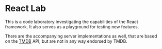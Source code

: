 # React Lab

This is a code laboratory investigating the capabilities of the React framework. It also serves as a playground for testing new features.

There are the accompanying server implementations as well, that are based on the [TMDB](themoviedb.org) API, but are not in any way endorsed by TMDB.
